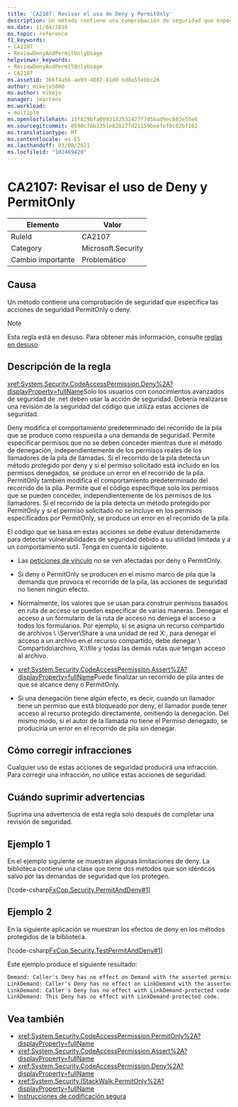 ```yaml
---
title: 'CA2107: Revisar el uso de Deny y PermitOnly'
description: Un método contiene una comprobación de seguridad que especifica las acciones de seguridad PermitOnly o deny.
ms.date: 11/04/2016
ms.topic: reference
f1_keywords:
- CA2107
- ReviewDenyAndPermitOnlyUsage
helpviewer_keywords:
- ReviewDenyAndPermitOnlyUsage
- CA2107
ms.assetid: 366f4a56-ae93-4882-81d0-bd0a55ebbc26
author: mikejo5000
ms.author: mikejo
manager: jmartens
ms.workload:
- multiple
ms.openlocfilehash: 13f829bfa0093102531427f7d5bad9ec683e55e6
ms.sourcegitcommit: 8590cf6b3351e82827fd21159beefef0c02bf162
ms.translationtype: MT
ms.contentlocale: es-ES
ms.lasthandoff: 03/08/2021
ms.locfileid: "102469420"
---
```

# <a name="ca2107-review-deny-and-permit-only-usage"></a>CA2107: Revisar el uso de Deny y PermitOnly

|Elemento|Valor|
|-|-|
|RuleId|CA2107|
|Category|Microsoft.Security|
|Cambio importante|Problemático|

## <a name="cause"></a>Causa
Un método contiene una comprobación de seguridad que especifica las acciones de seguridad PermitOnly o deny.

> [!NOTE]
> Esta regla está en desuso. Para obtener más información, consulte [reglas en desuso](fxcop-unported-deprecated-rules.md).

## <a name="rule-description"></a>Descripción de la regla

<xref:System.Security.CodeAccessPermission.Deny%2A?displayProperty=fullName>Solo los usuarios con conocimientos avanzados de seguridad de .net deben usar la acción de seguridad. Debería realizarse una revisión de la seguridad del código que utiliza estas acciones de seguridad.

Deny modifica el comportamiento predeterminado del recorrido de la pila que se produce como respuesta a una demanda de seguridad. Permite especificar permisos que no se deben conceder mientras dure el método de denegación, independientemente de los permisos reales de los llamadores de la pila de llamadas. Si el recorrido de la pila detecta un método protegido por deny y si el permiso solicitado está incluido en los permisos denegados, se produce un error en el recorrido de la pila. PermitOnly también modifica el comportamiento predeterminado del recorrido de la pila. Permite que el código especifique solo los permisos que se pueden conceder, independientemente de los permisos de los llamadores. Si el recorrido de la pila detecta un método protegido por PermitOnly y si el permiso solicitado no se incluye en los permisos especificados por PermitOnly, se produce un error en el recorrido de la pila.

El código que se basa en estas acciones se debe evaluar detenidamente para detectar vulnerabilidades de seguridad debido a su utilidad limitada y a un comportamiento sutil. Tenga en cuenta lo siguiente.

- Las [peticiones de vínculo](/dotnet/framework/misc/link-demands) no se ven afectadas por deny o PermitOnly.

- Si deny o PermitOnly se producen en el mismo marco de pila que la demanda que provoca el recorrido de la pila, las acciones de seguridad no tienen ningún efecto.

- Normalmente, los valores que se usan para construir permisos basados en ruta de acceso se pueden especificar de varias maneras. Denegar el acceso a un formulario de la ruta de acceso no deniega el acceso a todos los formularios. Por ejemplo, si se asigna un recurso compartido de archivos \\ \Server\Share a una unidad de red X:, para denegar el acceso a un archivo en el recurso compartido, debe denegar \\ Compartido\archivo, X:\file y todas las demás rutas que tengan acceso al archivo.

- <xref:System.Security.CodeAccessPermission.Assert%2A?displayProperty=fullName>Puede finalizar un recorrido de pila antes de que se alcance deny o PermitOnly.

- Si una denegación tiene algún efecto, es decir, cuando un llamador tiene un permiso que está bloqueado por deny, el llamador puede tener acceso al recurso protegido directamente, omitiendo la denegación. Del mismo modo, si el autor de la llamada no tiene el Permiso denegado, se produciría un error en el recorrido de pila sin denegar.

## <a name="how-to-fix-violations"></a>Cómo corregir infracciones

Cualquier uso de estas acciones de seguridad producirá una infracción. Para corregir una infracción, no utilice estas acciones de seguridad.

## <a name="when-to-suppress-warnings"></a>Cuándo suprimir advertencias

Suprima una advertencia de esta regla solo después de completar una revisión de seguridad.

## <a name="example-1"></a>Ejemplo 1

En el ejemplo siguiente se muestran algunas limitaciones de deny. La biblioteca contiene una clase que tiene dos métodos que son idénticos salvo por las demandas de seguridad que los protegen.

[!code-csharp[FxCop.Security.PermitAndDeny#1](../code-quality/codesnippet/CSharp/ca2107-review-deny-and-permit-only-usage_1.cs)]

## <a name="example-2"></a>Ejemplo 2

En la siguiente aplicación se muestran los efectos de deny en los métodos protegidos de la biblioteca.

[!code-csharp[FxCop.Security.TestPermitAndDeny#1](../code-quality/codesnippet/CSharp/ca2107-review-deny-and-permit-only-usage_2.cs)]

Este ejemplo produce el siguiente resultado:

```txt
Demand: Caller's Deny has no effect on Demand with the asserted permission.
LinkDemand: Caller's Deny has no effect on LinkDemand with the asserted permission.
LinkDemand: Caller's Deny has no effect with LinkDemand-protected code.
LinkDemand: This Deny has no effect with LinkDemand-protected code.
```

## <a name="see-also"></a>Vea también

- <xref:System.Security.CodeAccessPermission.PermitOnly%2A?displayProperty=fullName>
- <xref:System.Security.CodeAccessPermission.Assert%2A?displayProperty=fullName>
- <xref:System.Security.CodeAccessPermission.Deny%2A?displayProperty=fullName>
- <xref:System.Security.IStackWalk.PermitOnly%2A?displayProperty=fullName>
- [Instrucciones de codificación segura](/dotnet/standard/security/secure-coding-guidelines)
